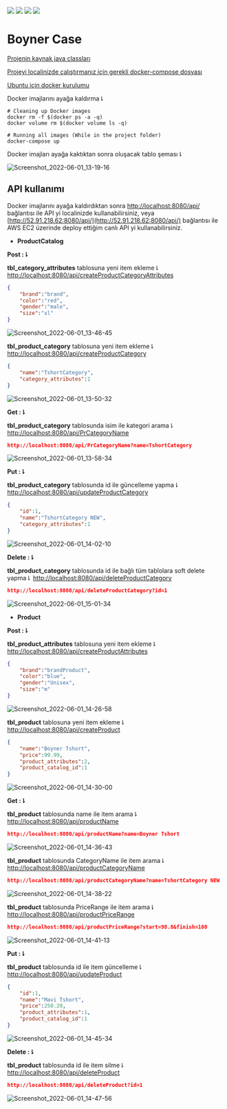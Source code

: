 ﻿
![](https://img.shields.io/badge/Java-ED8B00?style=for-the-badge&logo=java&logoColor=white) ![](https://img.shields.io/badge/Spring-6DB33F?style=for-the-badge&logo=spring&logoColor=white) ![](https://img.shields.io/badge/Microsoft%20SQL%20Server-CC2927?style=for-the-badge&logo=microsoft%20sql%20server&logoColor=white) ![](https://img.shields.io/badge/Docker-2CA5E0?style=for-the-badge&logo=docker&logoColor=white`)

# Boyner Case

[Projenin kaynak java classları](/src/main/java/com/Boyner/BoynerCase/)

[Projeyi localinizde çalıştırmanız için gerekli docker-compose dosyası](/docker-compose.yml)

[Ubuntu için docker kurulumu](https://docs.docker.com/engine/install/ubuntu/)

Docker imajlarını ayağa kaldırma⇂
```terminal
# Cleaning up Docker images
docker rm -f $(docker ps -a -q)
docker volume rm $(docker volume ls -q)

# Running all images (While in the project folder)
docker-compose up
```
Docker imajları ayağa kaktıktan sonra oluşacak tablo şeması⇂

![Screenshot_2022-06-01_13-19-16](https://user-images.githubusercontent.com/54184905/171382747-2d9e3f51-c3c4-47e3-9572-6379907c2b88.png)

## API kullanımı

Docker imajlarını ayağa kaldırdıktan sonra [http://localhost:8080/api/](http://localhost:8080/api/) bağlantısı ile API yi localinizde kullanabilirsiniz, veya [http://52.91.218.62:8080/api/](http://52.91.218.62:8080/api/) bağlantısı ile AWS EC2 üzerinde deploy ettiğim canlı API yi kullanabilirsiniz.

* **ProductCatalog**

**Post :⇂**

**tbl_category_attributes** tablosuna yeni item ekleme⇂
[http://localhost:8080/api/createProductCategoryAttributes](http://localhost:8080/api/createProductCategoryAttributes)
```json
{
    "brand":"brand",
    "color":"red",
    "gender":"male",
    "size":"xl"
}
```
![Screenshot_2022-06-01_13-46-45](https://user-images.githubusercontent.com/54184905/171387417-f2436d81-3768-4abb-a6c7-b43ec64c3053.png)

**tbl_product_category** tablosuna yeni item ekleme⇂
[http://localhost:8080/api/createProductCategory](http://localhost:8080/api/createProductCategory)
```json
{
    "name":"TshortCategory",
    "category_attributes":1
}
```
![Screenshot_2022-06-01_13-50-32](https://user-images.githubusercontent.com/54184905/171388161-7250fb51-efa1-416b-94f2-61599f3bf20e.png)

**Get :⇂**

**tbl_product_category** tablosunda isim ile kategori arama⇂
[http://localhost:8080/api/PrCategoryName](http://localhost:8080/api/PrCategoryName)
```json
http://localhost:8080/api/PrCategoryName?name=TshortCategory
```
![Screenshot_2022-06-01_13-58-34](https://user-images.githubusercontent.com/54184905/171389367-072b4afa-18a6-4a8e-ae1f-0eea514a51c8.png)

**Put :⇂**

**tbl_product_category** tablosunda id ile güncelleme yapma⇂
[http://localhost:8080/api/updateProductCategory](http://localhost:8080/api/updateProductCategory)
```json
{
    "id":1,
    "name":"TshortCategory NEW",
    "category_attributes":1
}
```
![Screenshot_2022-06-01_14-02-10](https://user-images.githubusercontent.com/54184905/171390185-b07d78f7-f072-4309-9ee6-d10f0bcfeec8.png)

**Delete :⇂**

**tbl_product_category** tablosunda id ile bağlı tüm tablolara soft delete yapma⇂
[http://localhost:8080/api/deleteProductCategory](http://localhost:8080/api/deleteProductCategory)
```json
http://localhost:8080/api/deleteProductCategory?id=1
```
![Screenshot_2022-06-01_15-01-34](https://user-images.githubusercontent.com/54184905/171399798-e4a78f55-4182-4a22-8cd2-961db4612cec.png)

* **Product**

**Post :⇂**

**tbl_product_attributes** tablosuna yeni item ekleme⇂
[http://localhost:8080/api/createProductAttributes](http://localhost:8080/api/createProductAttributes)
```json
{
    "brand":"brandProduct",
    "color":"blue",
    "gender":"Unisex",
    "size":"m"
}
```
![Screenshot_2022-06-01_14-26-58](https://user-images.githubusercontent.com/54184905/171393992-ef456253-0151-4c25-b7e6-1e7ed1239337.png)

**tbl_product** tablosuna yeni item ekleme⇂
[http://localhost:8080/api/createProduct](http://localhost:8080/api/createProduct)
```json
{
    "name":"Boyner Tshort",
    "price":99.99,
    "product_attributes":2,
    "product_catalog_id":1
}
```
![Screenshot_2022-06-01_14-30-00](https://user-images.githubusercontent.com/54184905/171394600-cbe47a85-0c62-4d40-adf9-9418e368f016.png)

**Get :⇂**

**tbl_product** tablosunda name ile item arama⇂
[http://localhost:8080/api/productName](http://localhost:8080/api/productName)
```json
http://localhost:8080/api/productName?name=Boyner Tshort
```
![Screenshot_2022-06-01_14-36-43](https://user-images.githubusercontent.com/54184905/171395606-75d6be81-82ba-4094-a8d6-6b76a091521e.png)

**tbl_product** tablosunda CategoryName ile item arama⇂
[http://localhost:8080/api/productCategoryName](http://localhost:8080/api/productCategoryName)
```json
http://localhost:8080/api/productCategoryName?name=TshortCategory NEW
```
![Screenshot_2022-06-01_14-38-22](https://user-images.githubusercontent.com/54184905/171396014-e22e6196-69e5-4507-ade3-1b129e433693.png)

**tbl_product** tablosunda PriceRange ile item arama⇂
[http://localhost:8080/api/productPriceRange](http://localhost:8080/api/productPriceRange)
```json
http://localhost:8080/api/productPriceRange?start=98.8&finish=100
```
![Screenshot_2022-06-01_14-41-13](https://user-images.githubusercontent.com/54184905/171396423-10acefd8-8ab3-423d-aa0a-e1cfdc5893d0.png)

**Put :⇂**

**tbl_product** tablosunda id ile item güncelleme⇂
[http://localhost:8080/api/updateProduct](http://localhost:8080/api/updateProduct)
```json
{
    "id":1,
    "name":"Mavi Tshort",
    "price":250.20,
    "product_attributes":1,
    "product_catalog_id":1
}
```
![Screenshot_2022-06-01_14-45-34](https://user-images.githubusercontent.com/54184905/171397179-1bf948a0-13d0-4405-ad16-bfacdf03611b.png)

**Delete :⇂**

**tbl_product** tablosunda id ile item silme⇂
[http://localhost:8080/api/deleteProduct](http://localhost:8080/api/deleteProduct)
```json
http://localhost:8080/api/deleteProduct?id=1
```
![Screenshot_2022-06-01_14-47-56](https://user-images.githubusercontent.com/54184905/171397648-555094a6-4592-41de-a756-77653752e871.png)
